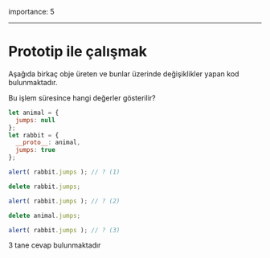importance: 5

---

# Prototip ile çalışmak

Aşağıda birkaç obje üreten ve bunlar üzerinde değişiklikler yapan kod bulunmaktadır.

Bu işlem süresince hangi değerler gösterilir?

```js
let animal = {
  jumps: null
};
let rabbit = {
  __proto__: animal,
  jumps: true
};

alert( rabbit.jumps ); // ? (1)

delete rabbit.jumps;

alert( rabbit.jumps ); // ? (2)

delete animal.jumps;

alert( rabbit.jumps ); // ? (3)
```

3 tane cevap bulunmaktadır